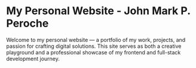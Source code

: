 # My Personal Website - John Mark P. Peroche

Welcome to my personal website — a portfolio of my work, projects, and passion for crafting digital solutions. This site serves as both a creative playground and a professional showcase of my frontend and full-stack development journey.
